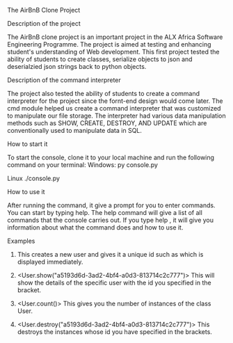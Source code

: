 The AirBnB Clone Project

Description of the project

The AirBnB clone project is an important project in the ALX Africa Software Engineering Programme. The project is aimed at testing and enhancing student's understanding of Web development. This first project tested the ability of students to create classes, serialize objects to json and deserialzied json strings back to python objects.

Description of the command interpreter

The project also tested the ability of students to create a command interpreter for the project since the fornt-end design would come later. The cmd module helped us create a command interpreter that was customized to manipulate our file storage. The interpreter had various data manipulation methods such as SHOW, CREATE, DESTROY, AND UPDATE which are conventionally used to manipulate data in SQL.

How to start it

To start the console, clone it to your local machine and run the following command on your terminal:
Windows:
py console.py

Linux
./console.py

How to use it

After running the command, it give a prompt for you to enter commands. You can start by typing help. The help command will give a list of all commands that the console carries out. If you type help <command>, it will give you information about what the command does and how to use it.

Examples
1. <create User> This creates a new user and gives it a unique id such as <a5193d6d-3ad2-4bf4-a0d3-813714c2c777> which is displayed immediately.

2. <User.show("a5193d6d-3ad2-4bf4-a0d3-813714c2c777")>  This will show the details of the specific user with the id you specified in the bracket.

3. <User.count()> This gives you the number of instances of the class User.

4. <User.destroy("a5193d6d-3ad2-4bf4-a0d3-813714c2c777")> This destroys the instances whose id you have specified in the brackets.